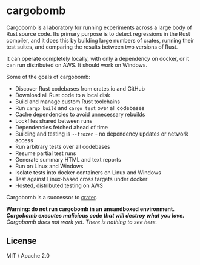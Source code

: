 # cargobomb

Cargobomb is a laboratory for running experiments across a large body
of Rust source code. Its primary purpose is to detect regressions in
the Rust compiler, and it does this by building large numbers of
crates, running their test suites, and comparing the results between
two versions of Rust.

It can operate completely locally, with only a dependency on docker,
or it can run distributed on AWS. It should work on Windows.

Some of the goals of cargobomb:

- Discover Rust codebases from crates.io and GitHub
- Download all Rust code to a local disk
- Build and manage custom Rust toolchains
- Run `cargo build` and `cargo test` over all codebases
- Cache dependencies to avoid unnecessary rebuilds
- Lockfiles shared between runs
- Dependencies fetched ahead of time
- Building and testing is `--frozen` - no dependency updates or network access
- Run arbitrary tests over all codebases
- Resume partial test runs
- Generate summary HTML and text reports
- Run on Linux and Windows
- Isolate tests into docker containers on Linux and Windows
- Test against Linux-based cross targets under docker
- Hosted, distributed testing on AWS

Cargobomb is a successor to [crater].

__Warning: do not run cargobomb in an unsandboxed environment.__  
___Cargobomb executes malicious code that will destroy what you love.___  
_Cargobomb does not work yet. There is nothing to see here._

[crater]: https://github.com/brson/taskcluster-crater

## License

MIT / Apache 2.0
